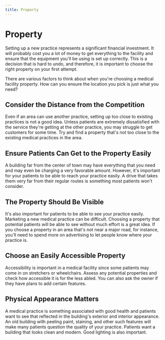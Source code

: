 ```yaml
---
title: Property
---
```


# Property

Setting up a new practice represents a significant financial investment. It will probably cost you a lot of money to get everything to the facility and ensure that the equipment you'll be using is set up correctly. This is a decision that is hard to undo, and therefore, it is important to choose the right property on your first attempt.

There are various factors to think about when you're choosing a medical facility property. How can you ensure the location you pick is just what you need?

## Consider the Distance from the Competition

Even if an area can use another practice, setting up too close to existing practices is not a good idea. Unless patients are extremely dissatisfied with the service they're getting at the other practice, you may struggle to get customers for some time. Try and find a property that's not too close to the existing medical practices in the area.

## Ensure Patients Can Get to the Property Easily

A building far from the center of town may have everything that you need and may even be charging a very favorable amount. However, it's important for your patients to be able to reach your practice easily. A drive that takes them very far from their regular routes is something most patients won't consider.

## The Property Should Be Visible

It's also important for patients to be able to see your practice easily. Marketing a new medical practice can be difficult. Choosing a property that potential patients will be able to see without much effort is a great idea. If you choose a property in an area that's not near a major road, for instance, you'll need to spend more on advertising to let people know where your practice is.

## Choose an Easily Accessible Property

Accessibility is important in a medical facility since some patients may come in on stretchers or wheelchairs. Assess any potential properties and check how accessible it is for the less abled. You can also ask the owner if they have plans to add certain features.

## Physical Appearance Matters

A medical practice is something associated with good health and patients want to see that reflected in the building's exterior and interior appearance. An old building with peeling paint, staining, and other such features will make many patients question the quality of your practice. Patients want a building that looks clean and modern. Good lighting is also important.
